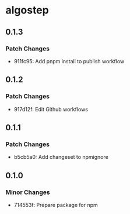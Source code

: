 # algostep

## 0.1.3

### Patch Changes

- 911fc95: Add pnpm install to publish workflow

## 0.1.2

### Patch Changes

- 917d12f: Edit Github workflows

## 0.1.1

### Patch Changes

- b5cb5a0: Add changeset to npmignore

## 0.1.0

### Minor Changes

- 714553f: Prepare package for npm
